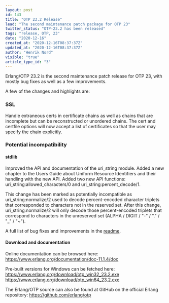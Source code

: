 ```yaml
---
layout: post
id: 143
title: "OTP 23.2 Release"
lead: "The second maintenance patch package for OTP 23"
twitter_status: "OTP-23.2 has been released"
tags: "release, OTP, 23"
date: "2020-12-16"
created_at: "2020-12-16T08:37:37Z"
updated_at: "2020-12-16T08:37:37Z"
author: "Henrik Nord"
visible: "true"
article_type_id: "3"
---
```


Erlang/OTP 23.2 is the second maintenance patch release for OTP 23, with mostly bug fixes as well as a few improvements.

A few of the changes and highlights are:

### SSL

Handle extraneous certs in certificate chains as well as chains that are incomplete but can be reconstructed or unordered chains. The cert and certfile options will now accept a list of certificates so that the user may specify the chain explicitly.

### Potential incompatibility

#### stdlib

Improved the API and documentation of the uri_string module. Added a new chapter to the Users Guide about Uniform Resource Identifiers and their handling with the new API. Added two new API functions: uri_string:allowed_characters/0 and uri_string:percent_decode/1.

This change has been marked as potentially incompatible as uri_string:normalize/2 used to decode percent-encoded character triplets that corresponded to characters not in the reserved set. After this change, uri_string:normalize/2 will only decode those percent-encoded triplets that correspond to characters in the unreserved set (ALPHA / DIGIT / "-" / "." / "_" / "~").

A full list of bug fixes and improvements in the [readme](https://www.erlang.org/download/OTP-23.2.README).

#### Download and documentation

Online documentation can be browsed here:
<https://www.erlang.org/documentation/doc-11.1.4/doc>

Pre-built versions for Windows can be fetched here:
<https://www.erlang.org/download/otp_win32_23.2.exe>
<https://www.erlang.org/download/otp_win64_23.2.exe>

The Erlang/OTP source can also be found at GitHub on the official Erlang repository:
<https://github.com/erlang/otp>
